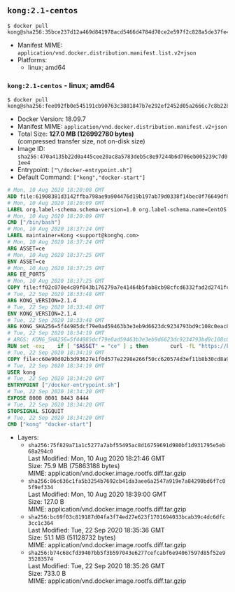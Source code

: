 ## `kong:2.1-centos`

```console
$ docker pull kong@sha256:35bce237d12a469d841978acd5466d4784d70ce2e597f2c828a5de37fe495b2e
```

-	Manifest MIME: `application/vnd.docker.distribution.manifest.list.v2+json`
-	Platforms:
	-	linux; amd64

### `kong:2.1-centos` - linux; amd64

```console
$ docker pull kong@sha256:fee092fb0e545191cb90763c3881847b7e292ef2452d05a2666c7c8b2289f200
```

-	Docker Version: 18.09.7
-	Manifest MIME: `application/vnd.docker.distribution.manifest.v2+json`
-	Total Size: **127.0 MB (126992780 bytes)**  
	(compressed transfer size, not on-disk size)
-	Image ID: `sha256:470a4135b22d0a445cee20ac8a5783deb5c8e97244b6d706eb005239c7d01ee4`
-	Entrypoint: `["\/docker-entrypoint.sh"]`
-	Default Command: `["kong","docker-start"]`

```dockerfile
# Mon, 10 Aug 2020 18:20:08 GMT
ADD file:61908381d3142ffba798ae9a904476d19b197ab79d0338f14bec0f76649df8d4 in / 
# Mon, 10 Aug 2020 18:20:09 GMT
LABEL org.label-schema.schema-version=1.0 org.label-schema.name=CentOS Base Image org.label-schema.vendor=CentOS org.label-schema.license=GPLv2 org.label-schema.build-date=20200809 org.opencontainers.image.title=CentOS Base Image org.opencontainers.image.vendor=CentOS org.opencontainers.image.licenses=GPL-2.0-only org.opencontainers.image.created=2020-08-09 00:00:00+01:00
# Mon, 10 Aug 2020 18:20:09 GMT
CMD ["/bin/bash"]
# Mon, 10 Aug 2020 18:37:24 GMT
LABEL maintainer=Kong <support@konghq.com>
# Mon, 10 Aug 2020 18:37:24 GMT
ARG ASSET=ce
# Mon, 10 Aug 2020 18:37:25 GMT
ENV ASSET=ce
# Mon, 10 Aug 2020 18:37:25 GMT
ARG EE_PORTS
# Mon, 10 Aug 2020 18:37:25 GMT
COPY file:ff02c070e4c89f043b176279a7e41464b5fab8cb98cfcd6332fad2d2741fc41d in /tmp/kong.rpm 
# Tue, 22 Sep 2020 18:33:48 GMT
ARG KONG_VERSION=2.1.4
# Tue, 22 Sep 2020 18:33:48 GMT
ENV KONG_VERSION=2.1.4
# Tue, 22 Sep 2020 18:33:48 GMT
ARG KONG_SHA256=5f44985dcf79e0ad59463b3e3eb9d6623dc9234793bd9c108c0eac8d65b62ab0
# Tue, 22 Sep 2020 18:34:19 GMT
# ARGS: KONG_SHA256=5f44985dcf79e0ad59463b3e3eb9d6623dc9234793bd9c108c0eac8d65b62ab0
RUN set -ex; 	if [ "$ASSET" = "ce" ] ; then 		curl -fL "https://bintray.com/kong/kong-rpm/download_file?file_path=centos/7/kong-$KONG_VERSION.el7.amd64.rpm" -o /tmp/kong.rpm 		&& echo "$KONG_SHA256  /tmp/kong.rpm" | sha256sum -c -; 	fi; 	yum install -y -q unzip shadow-utils git 	&& yum clean all -q 	&& rm -fr /var/cache/yum/* /tmp/yum_save*.yumtx /root/.pki 	&& useradd kong 	&& mkdir -p "/usr/local/kong" 	&& yum --nogpgcheck localinstall -y /tmp/kong.rpm 	&& yum clean all 	&& rm /tmp/kong.rpm 	&& chown -R kong:0 /usr/local/kong 	&& chown kong:0 /usr/local/bin/kong 	&& chmod -R g=u /usr/local/kong &&   if [ "$ASSET" = "ce" ] ; then     kong version ;   fi;
# Tue, 22 Sep 2020 18:34:19 GMT
COPY file:c60e90d02b3d93627e1f0d577e2298e266f50cc620574d3ef11b8b30cd8a906c in /docker-entrypoint.sh 
# Tue, 22 Sep 2020 18:34:19 GMT
USER kong
# Tue, 22 Sep 2020 18:34:20 GMT
ENTRYPOINT ["/docker-entrypoint.sh"]
# Tue, 22 Sep 2020 18:34:20 GMT
EXPOSE 8000 8001 8443 8444
# Tue, 22 Sep 2020 18:34:20 GMT
STOPSIGNAL SIGQUIT
# Tue, 22 Sep 2020 18:34:20 GMT
CMD ["kong" "docker-start"]
```

-	Layers:
	-	`sha256:75f829a71a1c5277a7abf55495ac8d16759691d980bf1d931795e5eb68a294c0`  
		Last Modified: Mon, 10 Aug 2020 18:21:46 GMT  
		Size: 75.9 MB (75863188 bytes)  
		MIME: application/vnd.docker.image.rootfs.diff.tar.gzip
	-	`sha256:86c636c1fa5b3254b7692cb41da3aee6a2547a919e7a84290bd6f7c05f9ef334`  
		Last Modified: Mon, 10 Aug 2020 18:39:00 GMT  
		Size: 127.0 B  
		MIME: application/vnd.docker.image.rootfs.diff.tar.gzip
	-	`sha256:bc69f03c819187d04fa3f74ed27e623f1701694033bcab39c4dc6dfc3cc1c364`  
		Last Modified: Tue, 22 Sep 2020 18:35:36 GMT  
		Size: 51.1 MB (51128732 bytes)  
		MIME: application/vnd.docker.image.rootfs.diff.tar.gzip
	-	`sha256:b74c68cfd39407bb5f3b597043e6277cefcabf6e94067597d85f52e935283574`  
		Last Modified: Tue, 22 Sep 2020 18:35:26 GMT  
		Size: 733.0 B  
		MIME: application/vnd.docker.image.rootfs.diff.tar.gzip
